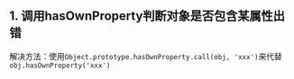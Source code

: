 ## 1. 调用hasOwnProperty判断对象是否包含某属性出错

解决方法：使用`Object.prototype.hasOwnProperty.call(obj, 'xxx')`来代替`obj.hasOwnProperty('xxx')`